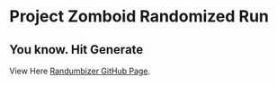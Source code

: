 # Project Zomboid Randomized Run

## You know. Hit Generate

View Here [Randumbizer GitHub Page](https://aagnone.github.io/pz-randumbizer/).
